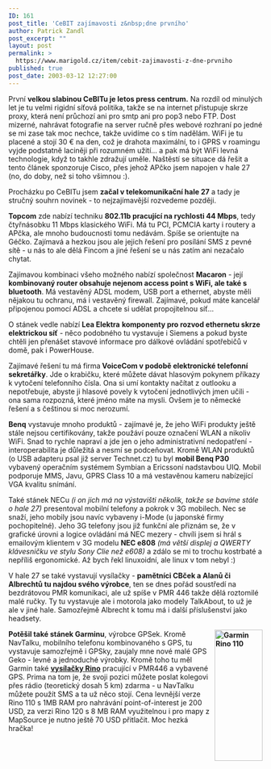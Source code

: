 ```yaml
---
ID: 161
post_title: 'CeBIT zajímavosti z&nbsp;dne prvního'
author: Patrick Zandl
post_excerpt: ""
layout: post
permalink: >
  https://www.marigold.cz/item/cebit-zajimavosti-z-dne-prvniho
published: true
post_date: 2003-03-12 12:27:00
---
```

<P>První <STRONG>velkou slabinou CeBITu je letos press centrum.</STRONG> Na rozdíl od minulých let je tu velmi rigidní síťová politika, takže se na internet přistupuje skrze proxy, která není průchozí ani pro smtp ani pro pop3 nebo FTP. Dost mizerné, nahrávat fotografie na server ručně přes webové rozhraní po jedné se mi zase tak moc nechce, takže uvidíme co s tím nadělám. WiFi je tu placené a stojí 30 &#8364; na den, což je drahota maximální, to i GPRS v roamingu vyjde podstatně laciněji při rozumném užití... a pak má být WiFi levná technologie, když to takhle zdražují uměle. Naštěstí se situace dá řešit a tento článek sponzoruje Cisco, přes jehož APčko jsem napojen v hale 27 (no, do doby, než si toho všimnou :).</P>
<P>Procházku po CeBITu jsem <STRONG>začal v telekomunikační hale 27</STRONG> a tady je stručný souhrn novinek - to nejzajímavější rozvedeme později. </P>
<P><STRONG>Topcom</STRONG> zde nabízí techniku <STRONG>802.11b pracující na rychlosti 44 Mbps</STRONG>, tedy čtyřnásobku 11 Mbps klasického WiFi. Má tu PCI, PCMCIA karty i routery a APčka, ale mnoho budoucnosti tomu nedávám. Spíše se orientujte na Géčko. Zajímavá a hezkou jsou ale jejich řešení pro posílání SMS z pevné sítě - u nás to ale dělá Fincom a jiné řešení se u nás zatím ani nezačalo chytat. </P>
<P>Zajímavou kombinaci všeho možného nabízí společnost <STRONG>Macaron</STRONG> - její <STRONG>kombinovaný router obsahuje nejenom access point s WiFi, ale také s bluetooth</STRONG>. Má vestavěný ADSL modem, USB port a ethernet, abyste měli nějakou tu ochranu, má i vestavěný firewall. Zajímavé, pokud máte kancelář připojenou pomocí ADSL a chcete si udělat propojitelnou síť...</P>
<P>O stánek vedle nabízí <STRONG>Lea Elektra</STRONG> <STRONG>komponenty pro rozvod ethernetu skrze elektrickou síť</STRONG> - něco podobného tu vystavuje i Siemens a pokud byste chtěli jen přenášet stavové informace pro dálkové ovládání spotřebičů v domě, pak i PowerHouse. </P>
<P>Zajímavé řešení tu má firma<STRONG> VoiceCom v podobě elektronické telefonní sekretářky</STRONG>. Jde o krabičku, které můžete dávat hlasovým pokynem příkazy k vytočení telefonního čísla. Ona si umí kontakty načítat z outlooku a nepotřebuje, abyste ji hlasové povely k vytočení jednotlivých jmen učili - ona sama rozpozná, které jméno máte na mysli. Ovšem je to německé řešení a s češtinou si moc nerozumí. </P>
<P><STRONG>Benq</STRONG> vystavuje mnoho produktů - zajímavé je, že jeho WiFi produkty ještě stále nejsou certifikovány, takže použáví pouze označení WLAN a nikoliv WiFi. Snad to rychle napraví a jde jen o jeho administrativní nedopatření - interoperabilita je důležitá a nesmí se podceňovat. Kromě WLAN produktů (o USB adapteru psal již server Technet.cz) tu byl <STRONG>mobil Benq P30</STRONG> vybavený operačním systémem Symbian a Ericssoní nadstavbou UIQ. Mobil podporuje MMS, Javu, GPRS Class 10 a má vestavěnou kameru nabízející VGA kvalitu snímání. </P>
<P>Také stánek NECu <EM>(i on jich má na výstavišti několik, takže se bavíme stále o hale 27) </EM>presentoval mobilní telefony a pokrok v 3G mobilech. Nec se snaží, jeho mobily jsou navíc vybaveny i-Mode (u japonské firmy pochopitelné). Jeho 3G telefony jsou již funkční ale přiznám se, že v grafické úrovni a logice ovládání má NEC mezery - chvíli jsem si hrál s emailovým klientem v 3G modelu <STRONG>NEC e808</STRONG> <EM>(má větší displej a QWERTY klávesničku ve stylu Sony Clie než e608)</EM> a zdálo se mi to trochu kostrbaté a nepříliš ergonomické. Až bych řekl linuxoidní, ale linux v tom nebyl :)</P>
<P>V hale 27 se také vystavují vysílačky - <STRONG>pamětníci CBček a Alanů či Albrechtů tu najdou svého výrobce</STRONG>, ten se dnes pořád soustředí na bezdrátovou PMR komunikaci, ale už spíše v PMR 446 takže dělá roztomilé malé ručky. Ty tu vystavuje ale i motorola jako modely TalkAbout, to už je ale v jiné hale. Samozřejmě Albrecht k tomu má i další příslušenství jako headsety.</P>
<P><STRONG><IMG height=260 alt="Garmin Rino 110" src="http://www.garmin.com/products/rino/graphics/rino110PIC.jpg" width=95 align=right>Potěšil také stánek Garminu</STRONG>, výrobce GPSek. Kromě NavTalku, mobilního telefonu kombinovaného s GPS, tu vystavuje samozřejmě i GPSky, zaujaly mne nové malé GPS Geko - levné a jednoduché výrobky. Kromě toho tu měl Garmin také <A href="http://www.garmin.com/products/rino/" target=_blank><STRONG>vysílačky Rino</STRONG></A> pracující v PMR446 a vybavené GPS. Prima na tom je, že svoji pozici můžete poslat kolegovi přes rádio (teoretický dosah 5 km) zdarma - u NavTalku můžete použít SMS a ta už něco stojí. Cena levnější verze Rino 110 s 1MB RAM pro nahrávání&#160;point-of-interest je 200 USD, za verzi Rino 120 s 8 MB RAM využitelnou i pro mapy z MapSource je nutno ještě 70 USD přitlačit. Moc hezká hračka!</P>